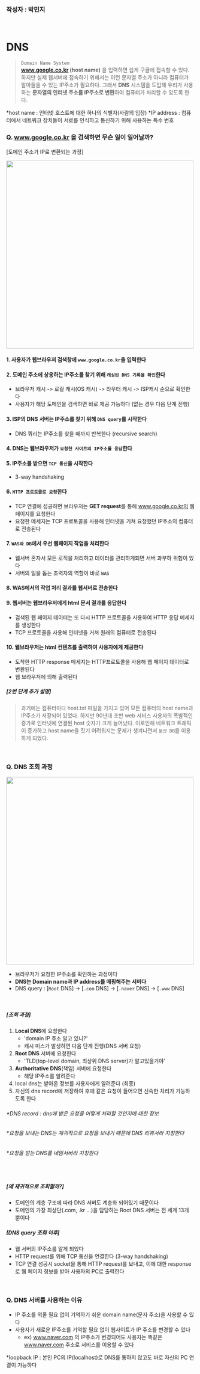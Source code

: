 ### 작성자 : 박민지
<br>

# DNS
> `Domain Name System`<br>
> **www.google.co.kr (host name)** 을 입력하면 쉽게 구글에 접속할 수 있다. 하지만 실제 웹서버에 접속하기 위해서는 이런 문자열 주소가 아니라 컴퓨터가 알아들을 수 있는 IP주소가 필요하다. 그래서 **DNS** 시스템을 도입해 우리가 사용하는 **문자열의 인터넷 주소를 IP주소로 변환**하여 컴퓨터가 처리할 수 있도록 한다.

*host name : 인터넷 호스트에 대한 하나의 식별자(사람의 입장)
*IP address : 컴퓨터에서 네트워크 장치들이 서로를 인식하고 통신하기 위해 사용하는 특수 번호

### Q. www.google.co.kr 을 검색하면 무슨 일이 일어날까?
[도메인 주소가 IP로 변환되는 과정]

<img width="500" src="https://github.com/EN-CS-STUDY/CS_STUDY/assets/100523178/602f791d-c576-44ee-b07a-955f7240e724">
<br>

#### 1. 사용자가 웹브라우저 검색창에 `www.google.co.kr`을 입력한다 
#### 2. 도메인 주소에 상응하는 IP주소를 찾기 위해 `캐싱된 DNS 기록을 확인`한다
   - 브라우저 캐시 -> 로컬 캐시(OS 캐시) -> 라우터 캐시 -> ISP캐시 순으로 확인한다
   - 사용자가 해당 도메인을 검색하면 바로 제공 가능하다 (없는 경우 다음 단계 진행)
#### 3. ISP의 DNS 서버는 IP주소를 찾기 위해 `DNS query`를 시작한다
   - DNS 쿼리는 IP주소를 찾을 때까지 반복한다 (recursive search)
#### 4. DNS는 웹브라우저가 `요청한 사이트의 IP주소를 응답`한다
#### 5. IP주소를 받으면 `TCP 통신`을 시작한다
   - 3-way handshaking
#### 6. `HTTP 프로토콜로 요청`한다
   - TCP 연결에 성공하면 브라우저는 **GET request**를 통해 www.google.co.kr의 웹페이지를 요청한다
   - 요청한 메세지는 TCP 프로토콜을 사용해 인터넷을 거쳐 요청했던 IP주소의 컴퓨터로 전송된다
#### 7. `WAS와 DB`에서 우선 웹페이지 작업을 처리한다
   - 웹서버 혼자서 모든 로직을 처리하고 데이터를 관리하게되면 서버 과부하 위험이 있다
   - 서버의 일을 돕는 조력자의 역할이 바로 `WAS`
#### 8. WAS에서의 작업 처리 결과를 웹서버로 전송한다
#### 9. 웹서버는 웹브라우저에게 html 문서 결과를 응답한다
   - 검색된 웹 페이지 데이터는 또 다시 HTTP 프로토콜을 사용하여 HTTP 응답 메세지를 생성한다
   - TCP 프로토콜을 사용해 인터넷을 거쳐 원래의 컴퓨터로 전송된다
#### 10. 웹브라우저는 html 컨텐츠를 출력하여 사용자에게 제공한다 
   - 도착한 HTTP response 메세지는 HTTP프로토콜을 사용해 웹 페이지 데이터로 변환된다
   - 웹 브라우저에 의해 출력된다

##### [2번 단계 추가 설명]
>과거에는 컴퓨터마다 host.txt 파일을 가지고 있어 모든 컴퓨터의 host name과 IP주소가 저장되어 있었다. 하지만 90년대 초반 web 서비스 사용자의 폭발적인 증가로 인터넷에 연결된 host 숫자가 크게 늘어났다. 이로인해 네트워크 트래픽이 증가하고 host name을 짓기 어려워지는 문제가 생겨나면서 `분산 DB`를 이용하게 되었다.
<br>

### Q. DNS 조회 과정
<img width="500" src="https://github.com/EN-CS-STUDY/CS_STUDY/assets/100523178/413bff35-6259-428b-b467-1ec3179ac59f">

- 브라우저가 요청한 IP주소를 확인하는 과정이다
- **DNS는 Domain name과 IP address를 매핑해주는 서버다**
- DNS query : [`Root` DNS] -> [`.com` DNS] -> [`.naver` DNS] -> [`.www` DNS]
<br>

##### [조회 과정]
1. **Local DNS**에 요청한다
   - 'domain IP 주소 알고 있니?'
   - 캐시 미스가 발생하면 다음 단계 진행(DNS 서버 요청)
2. **Root DNS** 서버에 요청한다
   - 'TLD(top-level domain, 최상위 DNS server)가 알고있을거야'
3. **Authoritative DNS**(책임) 서버에 요청한다
   - 해당 IP주소를 알려준다
4. local dns는 받아온 정보를 사용자에게 알려준다 (최종)
5. 자신의 dns record에 저장하여 후에 같은 요청이 들어오면 신속한 처리가 가능하도록 한다

###### *DNS record : dns에 받은 요청을 어떻게 처리할 것인지에 대한 정보
###### *요청을 보내는 DNS는 재귀적으로 요청을 보내기 때문에 DNS 리쿼서라 지칭한다
###### *요청을 받는 DNS를 네임서버라 지칭한다
<br>

##### [왜 재귀적으로 조회할까?]
- 도메인의 계층 구조에 따라 DNS 서버도 계층화 되어있기 때문이다
- 도메인의 가장 최상단(.com, .kr ...)을 담당하는 Root DNS 서버는 전 세계 13개 뿐이다

##### [DNS query 조회 이후]
- 웹 서버의 IP주소를 알게 되었다
- HTTP request를 위해 TCP 통신을 연결한다 (3-way handshaking)
- TCP 연결 성공시 socket을 통해 HTTP request를 보내고, 이에 대한 response로 웹 페이지 정보를 받아 사용자의 PC로 출력한다
<br>

### Q. DNS 서버를 사용하는 이유
- IP 주소를 외울 필요 없이 기억하기 쉬운 domain name(문자 주소)을 사용할 수 있다
- 사용자가 새로운 IP주소를 기억할 필요 없이 웹사이트가 IP 주소를 변경할 수 있다
  - ex) www.naver.com 의 IP주소가 변경되어도 사용자는 똑같은 www.naver.com 주소로 서비스를 이용할 수 있다

*loopback IP : 본인 PC의 IP(localhost)로 DNS를 통하지 않고도 바로 자신의 PC 연결이 가능하다
